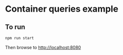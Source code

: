 # Container queries example

## To run

```bash
npm run start
```
Then browse to [http://localhost:8080](http://localhost:8080)